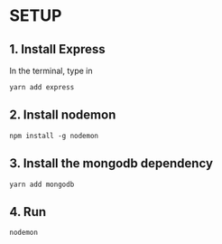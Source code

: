 # SETUP

## 1. Install Express
In the terminal, type in
```
yarn add express
```

## 2. Install nodemon
```
npm install -g nodemon
```

## 3. Install the mongodb dependency
```
yarn add mongodb
```

## 4. Run
```
nodemon
```